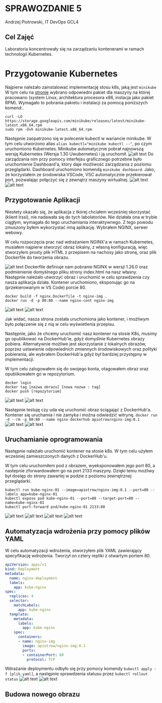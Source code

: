 # SPRAWOZDANIE 5
Andrzej Piotrowski, IT
DevOps GCL4

## Cel Zajęć
Laboratoria koncentrowały się na zarządzaniu kontenerami w ramach technologii Kubernetes.

# Przygotowanie Kubernetes
Najpierw należało zainstalować implementację stosu k8s, jaką jest `minikube`
W tym celu na [stronie](https://minikube.sigs.k8s.io/docs/start/?arch=%2Flinux%2Fx86-64%2Fstable%2Frpm+package)
 wybrano odpowiedni pakiet dla maszyny na której pracowano (system Linux, architektura procesora x86, instacja jako pakiet RPM). Wymagało to pobrania pakietu i instalacji za pomocą poniższych komend:.
```
curl -LO https://storage.googleapis.com/minikube/releases/latest/minikube-latest.x86_64.rpm
sudo rpm -Uvh minikube-latest.x86_64.rpm
```
Następnie zaopatrzono się w polecenie kubectl w wariancie minikube. W tym celu utworzono alias `alias kubectl="minikube kubectl --"`, po czym uruchomiono Kubernetes. Minikube automatycznie pobrał najnowszą wersję Kubernetes (Wersja 1.30 Uwubernetes) i ją uruchomił.
![alt text](images/image1.png)
Do zarządzania nim przy pomocy interfejsu graficznego potrzebne było uruchomienie Dashboard'a, który daje możliwość zarządzania z poziomu przeglądarki. Dashboard uruchomiono komendą `minikube dashboard`. Jako, że korzystałem ze środowiska VSCode, VSC automatycznie przekierował port, pozwalając połączyć się z zewnątrz maszyny wirtualnej.
![alt text](images/image2.png)
![alt text](images/image3.png)

## Przygotowanie Aplikacji
Niestety okazało się, że aplikacja z tkórej chciałem wcześniej skorzystać (klient Irssi), nie nadawała się do tych labolatoriów. Nie działała ona w trybie ciągłym, wymagała do tego uruchamiania interaktywnego. Z tego powodu zmuszony byłem wykorzystać inną aplikację. Wybrałem NGINX, serwer webowy.

W celu rozpoczęcia prac nad wdrażaniem NGINX'a w ramach Kubernetes, musiałem najpierw stworzyć obraz lokalny, z własną konfiguracją, więc stworzyłem prosty plik HTML z przepisem na nachosy jako stronę, oraz plik Dockerfile do tworzenia obrazu.

![alt text](images/image4.png)
Dockerfile definiuje nam pobranie NGINX w wersji 1.26.0 oraz podmienienie domyślnego pliku strony index.html na nasz własny. Następnie należało utworzyć obraz i uruchomić w celu sprawdzenia czy nasza aplikacja działa. Kontener uruchomiono, eksponując go na (przekierowanym w VS Code) porcie 80.

```
docker build -f nginx.Dockerfile -t nginx-img .
docker run -d -p 80:80 --name nginx-cont nginx-img
```
![alt text](images/image6.png)
![alt text](images/image5.png)

Jak widać, nasza strona została uruchomiona jako kontener, i możliwym było połączenie się z nią w celu wyświetlenia przepisu.

Następnie, jako że chcemy uruchomić nasz kontener na stosie K8s, musimy go opublikować na DockerHub'ie, gdyż domyślnie Kubernetes obrazy pobiera. Alternatywnie możliwe jest skorzystanie z lokalnych obrazów, poprzez ustawienie odpowiednich zmiennych środowiskowych oraz polityki pobierania, ale wybrałem DockerHub'a gdyż był bardziej przystępny w implementacji.

W tym celu zalogowałem się do swojego konta, otagowałem obraz oraz opublikowałem go w repozytorium.
```
docker login
docker tag [nazwa obrazu] [nowa nazwa : tag]
docker push [repozytorium]
```

![alt text](images/image8.png)
![alt text](images/image7.png)

Następnie testuję czy uda się uruchomić obraz ściągająć z DockerHub'a. Kontener się uruchamia i nie zamyka i można odwiedzić witrynę.
`docker run -d --rm -p 80:80 --name nginx-dockerhub apiotrow/nginx-img:0.1`
![alt text](images/image9.png)
![alt text](images/image10.png)

## Uruchamianie oprogramowania

Następnie należało uruchomić kontener na stosie k8s. W tym celu użyłem wcześniej zamieszczonych danych z DockerHub'u.

W tym celu uruchomiłem pod z obrazem, wyeksponowałem jego port 80, a nastepnie zforwardowałem go na port 2133 maszyny. Dzięki temu możliwy był dostęp do strony zawartej w podzie z poziomu zewnętrznej przeglądarki.

```
kubectl run kube-nginx-01 --image=apiotrow/nginx-img:0.1 --port=80 --labels app=kube-nginx-01
kubectl expose pod kube-nginx-01 --port=80 --target-port=80 --name=kube-nginx-01
kubectl port-forward pod/kube-nginx-01 2133:80
```
![alt text](images/image11.png)
![alt text](images/image14.png)
![alt text](images/image13.png)
![alt text](images/image12.png)

## Automatyzacja wdrożenia przy pomocy plików YAML

W celu automatyzacji wdrożenia, stworzyłem plik YAML zawierający specyfikację wdrożenia. Tworzył on cztery repliki z otwartym portem 80.

```yaml
apiVersion: apps/v1
kind: Deployment
metadata:
  name: nginx-deployment
  labels:
    app: kube-nginx
spec:
  replicas: 4
  selector:
    matchLabels:
      app: kube-nginx
  template:
    metadata:
      labels:
        app: kube-nginx
    spec:
      containers:
      - name: nginx-img
        image: apiotrow/nginx-img:0.1
        ports:
        - containerPort: 80
          protocol: TCP
```
Wdrażanie deploymentu odbyło się przy pomocy komendy `kubectl apply -f [plik.yaml]`, a następnie sprawdzenia statusu przez `kubectl rollout status`
![alt text](images/image15.png)
![alt text](images/image16.png)

## Budowa nowego obrazu